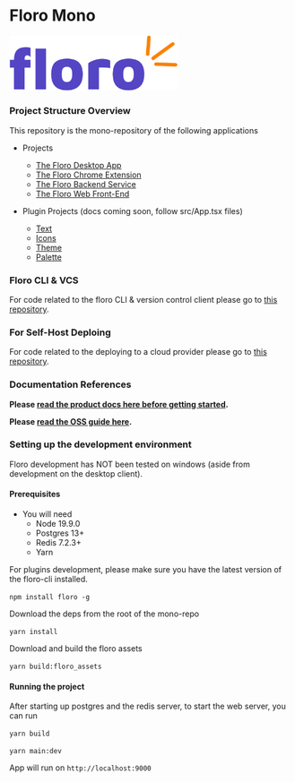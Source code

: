 # Floro Mono

<img width="300" src="./packages/common-assets/assets//images/floro_blink_text.png">

### Project Structure Overview

This repository is the mono-repository of the following applications

- Projects
    - <a href="./packages/floro-desktop/README.md">The Floro Desktop App</a>
    - <a href="./packages/floro-chrome-extension/README.md">The Floro Chrome Extension</a>
    - <a href="./packages/backend//README.md">The Floro Backend Service</a>
    - <a href="./packages/common-web/README.md">The Floro Web Front-End</a>

- Plugin Projects (docs coming soon, follow src/App.tsx files)
    - <a href="./packages/plugins/text/">Text</a>
    - <a href="./packages/plugins/icons/">Icons</a>
    - <a href="./packages/plugins/theme/">Theme</a>
    - <a href="./packages/plugins/palette/">Palette</a>

### Floro CLI & VCS

For code related to the floro CLI & version control client please go to <a href="https://github.com/florophore/floro">this repository</a>.

### For Self-Host Deploing

For code related to the deploying to a cloud provider please go to <a href="https://github.com/florophore/floro-terraform">this repository</a>.

### Documentation References
<b>Please <a href="https://floro.io/docs">read the product docs here before getting started</a>.</b>

<b>Please <a href="https://floro.io/oss">read the OSS guide here</a>.</b>


### Setting up the development environment

Floro development has NOT been tested on windows (aside from development on the desktop client).

####  Prerequisites

- You will need
  - Node 19.9.0
  - Postgres 13+
  - Redis 7.2.3+
  - Yarn

For plugins development, please make sure you have the latest version of the floro-cli installed.

`npm install floro -g`

Download the deps from the root of the mono-repo

`yarn install`

Download and build the floro assets

`yarn build:floro_assets`

####  Running the project

After starting up postgres and the redis server, to start the web server, you can run

`yarn build`

`yarn main:dev`

App will run on `http://localhost:9000`